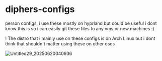 # diphers-configs
person configs, i use these mostly on hyprland but could be useful i dont know this is so i can easily git these files to any vms or new machines :)

! The distro that i mainly use on these configs is on Arch Linux but i dont think that shouldn't matter using these on other oses 


![Untitled29_20250620040936](https://github.com/user-attachments/assets/f7f9f8fb-a500-4fa9-a899-7c594458ed29)
